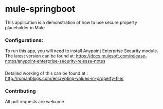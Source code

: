 # mule-springboot
This application is a demonstration of how to use secure property placeholder in Mule

### Configurations:
To run this app, you will need to install Anypoint Enterprise Security module. The latest version can be found at: https://docs.mulesoft.com/release-notes/anypoint-enterprise-security-release-notes
###
Detailed working of this can be found at : http://rumanblogs.com/encrypting-values-in-property-file/
  
### Contributing
All pull requests are welcome
